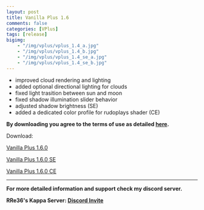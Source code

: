 ```yaml
---
layout: post
title: Vanilla Plus 1.6
comments: false
categories: [VPlus]
tags: [release]
bigimg: 
    - "/img/vplus/vplus_1.4_a.jpg"
    - "/img/vplus/vplus_1.4_b.jpg"
    - "/img/vplus/vplus_1.4_se_a.jpg"
    - "/img/vplus/vplus_1.4_se_b.jpg"
---
```


* improved cloud rendering and lighting
* added optional directional lighting for clouds
* fixed light trasition between sun and moon
* fixed shadow illumination slider behavior
* adjusted shadow brightness (SE)
* added a dedicated color profile for rudoplays shader (CE)

**By downloading you agree to the terms of use as detailed [here](https://rre36.github.io/glProjectsWeb/license/).**

Download:

[Vanilla Plus 1.6.0](https://github.com/rre36/vplus_web/releases/download/v1.6.0/VPlus_v1.6.0.zip)

[Vanilla Plus 1.6.0 SE](https://github.com/rre36/vplus_web/releases/download/v1.6.0/VPlus_v1.6.0_SE.zip)

[Vanilla Plus 1.6.0 CE](https://github.com/rre36/vplus_web/releases/download/v1.6.0/VPlus_v1.6.0_CE.zip)

***

**For more detailed information and support check my discord server.**

**RRe36's Kappa Server: [Discord Invite](https://discord.gg/y5xzQ6H)**